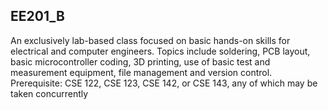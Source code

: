 ## EE201_B

An exclusively lab-based class focused on basic hands-on skills for electrical and computer engineers. Topics include soldering, PCB layout, basic microcontroller coding, 3D printing, use of basic test and measurement equipment, file management and version control. Prerequisite: CSE 122, CSE 123, CSE 142, or CSE 143, any of which may be taken concurrently
